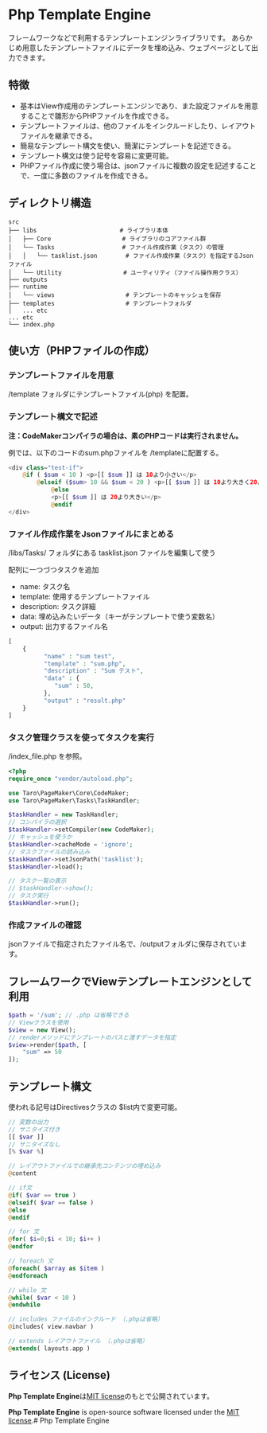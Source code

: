 # Php Template Engine

フレームワークなどで利用するテンプレートエンジンライブラリです。 あらかじめ用意したテンプレートファイルにデータを埋め込み、ウェブページとして出力できます。

## 特徴

- 基本はView作成用のテンプレートエンジンであり、また設定ファイルを用意することで雛形からPHPファイルを作成できる。
- テンプレートファイルは、他のファイルをインクルードしたり、レイアウトファイルを継承できる。
- 簡易なテンプレート構文を使い、簡潔にテンプレートを記述できる。
- テンプレート構文は使う記号を容易に変更可能。
- PHPファイル作成に使う場合は、jsonファイルに複数の設定を記述することで、一度に多数のファイルを作成できる。

## ディレクトリ構造

```
src
├── libs					　　# ライブラリ本体
│   ├── Core					# ライブラリのコアファイル群
│   └── Tasks					# ファイル作成作業（タスク）の管理
│   │   └── tasklist.json	　　　# ファイル作成作業（タスク）を指定するJsonファイル
│   └── Utility				　 　# ユーティリティ（ファイル操作用クラス）
├── outputs
├── runtime
│   └── views       			 # テンプレートのキャッシュを保存
├── templates       			 # テンプレートフォルダ
│   ... etc
... etc
└── index.php
```



## 使い方（PHPファイルの作成）

### テンプレートファイルを用意

/template フォルダにテンプレートファイル(php) を配置。

### テンプレート構文で記述

**注：CodeMakerコンパイラの場合は、素のPHPコードは実行されません。**

例では、以下のコードのsum.phpファイルを /templateに配置する。

```php
<div class="test-if">
	@if ( $sum < 10 ) <p>[[ $sum ]] は 10より小さい</p>
		@elseif ($sum> 10 && $sum < 20 ) <p>[[ $sum ]] は 10より大きく20より小さい</p>
			@else
			<p>[[ $sum ]] は 20より大きい</p>
			@endif
</div>
```

### ファイル作成作業をJsonファイルにまとめる

/libs/Tasks/ フォルダにある tasklist.json ファイルを編集して使う

配列に一つづつタスクを追加

- name: タスク名
- template: 使用するテンプレートファイル
- description: タスク詳細
- data: 埋め込みたいデータ（キーがテンプレートで使う変数名）
- output: 出力するファイル名

```php
[
	{
		  "name" : "sum test",
		  "template" : "sum.php",
		  "description" : "Sum テスト",
		  "data" : { 
			 "sum" : 50, 
		  },
		  "output" : "result.php"
	}
]
```

### タスク管理クラスを使ってタスクを実行

/index_file.php を参照。

```php
<?php
require_once "vendor/autoload.php";

use Taro\PageMaker\Core\CodeMaker;
use Taro\PageMaker\Tasks\TaskHandler;

$taskHandler = new TaskHandler;
// コンパイラの選択
$taskHandler->setCompiler(new CodeMaker);
// キャッシュを使うか
$taskHandler->cacheMode = 'ignore';
// タスクファイルの読み込み
$taskHandler->setJsonPath('tasklist');
$taskHandler->load();

// タスク一覧の表示
// $taskHandler->show();
// タスク実行
$taskHandler->run();
```

### 作成ファイルの確認

jsonファイルで指定されたファイル名で、/outputフォルダに保存されています。



## フレームワークでViewテンプレートエンジンとして利用

```php
$path = '/sum'; // .php は省略できる
// Viewクラスを使用
$view = new View();
// renderメソッドにテンプレートのパスと渡すデータを指定
$view->render($path, [
    "sum" => 50
]);
```



## テンプレート構文

使われる記号はDirectivesクラスの $list内で変更可能。

```php
// 変数の出力 
// サニタイズ付き
[[ $var ]]
// サニタイズなし
[% $var %]

// レイアウトファイルでの継承先コンテンツの埋め込み
@content

// if文
@if( $var == true )
@elseif( $var == false )
@else
@endif

// for 文
@for( $i=0;$i < 10; $i++ )
@endfor

// foreach 文
@foreach( $array as $item )
@endforeach

// while 文
@while( $var < 10 )
@endwhile

// includes ファイルのインクルード （.phpは省略）
@includes( view.navbar )

// extends レイアウトファイル （.phpは省略）
@extends( layouts.app )
```





## ライセンス (License)

**Php Template Engine**は[MIT license](https://opensource.org/licenses/MIT)のもとで公開されています。

**Php Template Engine** is open-source software licensed under the [MIT license](https://opensource.org/licenses/MIT).# Php Template Engine